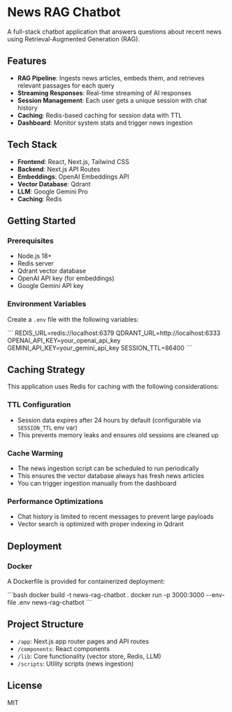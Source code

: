 # News RAG Chatbot

A full-stack chatbot application that answers questions about recent news using Retrieval-Augmented Generation (RAG).

## Features

- **RAG Pipeline**: Ingests news articles, embeds them, and retrieves relevant passages for each query
- **Streaming Responses**: Real-time streaming of AI responses
- **Session Management**: Each user gets a unique session with chat history
- **Caching**: Redis-based caching for session data with TTL
- **Dashboard**: Monitor system stats and trigger news ingestion

## Tech Stack

- **Frontend**: React, Next.js, Tailwind CSS
- **Backend**: Next.js API Routes
- **Embeddings**: OpenAI Embeddings API
- **Vector Database**: Qdrant
- **LLM**: Google Gemini Pro
- **Caching**: Redis

## Getting Started

### Prerequisites

- Node.js 18+
- Redis server
- Qdrant vector database
- OpenAI API key (for embeddings)
- Google Gemini API key

### Environment Variables

Create a `.env` file with the following variables:

\`\`\`
REDIS_URL=redis://localhost:6379
QDRANT_URL=http://localhost:6333
OPENAI_API_KEY=your_openai_api_key
GEMINI_API_KEY=your_gemini_api_key
SESSION_TTL=86400
\`\`\`

## Caching Strategy

This application uses Redis for caching with the following considerations:

### TTL Configuration

- Session data expires after 24 hours by default (configurable via `SESSION_TTL` env var)
- This prevents memory leaks and ensures old sessions are cleaned up

### Cache Warming

- The news ingestion script can be scheduled to run periodically
- This ensures the vector database always has fresh news articles
- You can trigger ingestion manually from the dashboard

### Performance Optimizations

- Chat history is limited to recent messages to prevent large payloads
- Vector search is optimized with proper indexing in Qdrant

## Deployment

### Docker

A Dockerfile is provided for containerized deployment:

\`\`\`bash
docker build -t news-rag-chatbot .
docker run -p 3000:3000 --env-file .env news-rag-chatbot
\`\`\`

## Project Structure

- `/app`: Next.js app router pages and API routes
- `/components`: React components
- `/lib`: Core functionality (vector store, Redis, LLM)
- `/scripts`: Utility scripts (news ingestion)

## License

MIT
